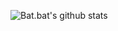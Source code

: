 ![Bat.bat's github stats](https://github-readme-stats.vercel.app/api?username=hjp521&count_private=true)
